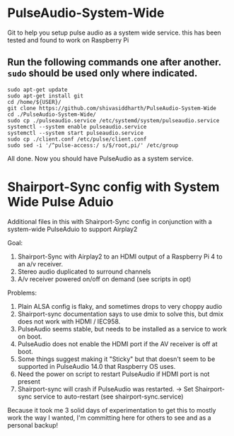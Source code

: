 # PulseAudio-System-Wide
 Git to help you setup pulse audio as a system wide service. this has been tested and found to work on Raspberry Pi

## Run the following commands one after another. ```sudo``` should be used only where indicated.            
```
sudo apt-get update     
sudo apt-get install git    
cd /home/${USER}/       
git clone https://github.com/shivasiddharth/PulseAudio-System-Wide       
cd ./PulseAudio-System-Wide/      
sudo cp ./pulseaudio.service /etc/systemd/system/pulseaudio.service    
systemctl --system enable pulseaudio.service       
systemctl --system start pulseaudio.service       
sudo cp ./client.conf /etc/pulse/client.conf        
sudo sed -i '/^pulse-access:/ s/$/root,pi/' /etc/group    
```     
All done. Now you should have PulseAudio as a system service.     

# Shairport-Sync config with System Wide Pulse Aduio

Additional files in this with Shairport-Sync config in conjunction with a system-wide PulseAduio to support Airplay2

Goal:

1) Shairport-Sync with Airplay2 to an HDMI output of a Raspberry Pi 4 to an a/v receiver.
2) Stereo audio duplicated to surround channels
3) A/v receiver powered on/off on demand (see scripts in opt)

Problems:

1) Plain ALSA config is flaky, and sometimes drops to very choppy audio
2) Shairport-sync documentation says to use dmix to solve this, but dmix does not work with HDMI / IEC958.
3) PulseAudio seems stable, but needs to be installed as a service to work on boot.
4) PulseAudio does not enable the HDMI port if the AV receiver is off at boot.
5) Some things suggest making it "Sticky" but that doesn't seem to be supported in PulseAudio 14.0 that Raspberry OS uses.
6) Need the power on script to restart PulseAudio if HDMI port is not present 
7) Shairport-sync will crash if PulseAudio was restarted. -> Set Shairport-sync service to auto-restart (see shairport-sync.service)

Because it took me 3 solid days of experimentation to get this to mostly work the way I wanted, I'm committing here for others to see and as a personal backup!




